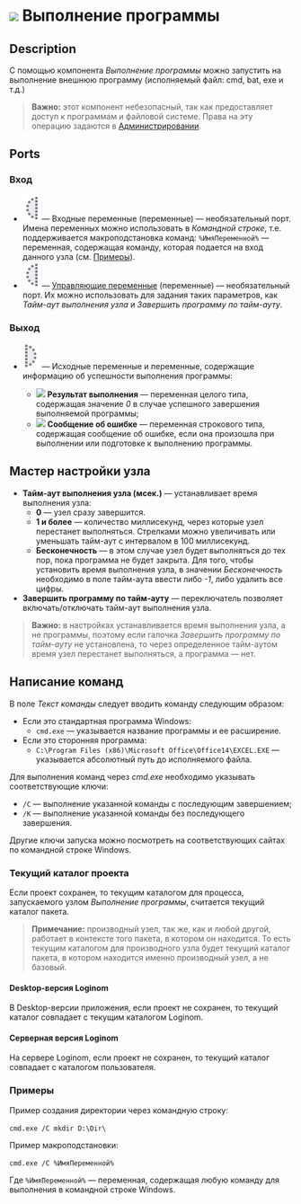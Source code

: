 # ![ ](../../images/icons/components/execcmd_default.svg) Выполнение программы

## Description

С помощью компонента *Выполнение программы* можно запустить на выполнение внешнюю программу (исполняемый файл: cmd, bat, exe и т.д.)

> **Важно:** этот компонент небезопасный, так как предоставляет доступ к программам и файловой системе. Права на эту операцию задаются в [Администрировании](../../admin/parameters.md).

## Ports

### Вход

* ![ ](../../images/icons/app/node/ports/inputs-optional/variable_inactive.svg) — Входные переменные (переменные) — необязательный порт. Имена переменных можно использовать в *Командной строке*, т.е. поддерживается макроподстановка команд: ```%ИмяПеременной%``` — переменная, содержащая команду, которая подается на вход данного узла (см. [Примеры](#primery)).
* ![ ](../../images/icons/app/node/ports/inputs-optional/variable_inactive.svg) — [Управляющие переменные](../../scenario/variables/control-variables.md) (переменные) — необязательный порт. Их можно использовать для задания таких параметров, как *Тайм-аут выполнения узла* и *Завершить программу по тайм-ауту*.

### Выход

* ![ ](../../images/icons/app/node/ports/outputs-optional/variable_inactive.svg) — Исходные переменные и переменные, содержащие информацию об успешности выполнения программы:

   * ![ ](../../images/icons/data-types/integer_default.svg) **Результат выполнения** — переменная целого типа, содержащая значение *0* в случае успешного завершения выполняемой программы;
   * ![ ](../../images/icons/data-types/string_default.svg) **Сообщение об ошибке** — переменная строкового типа, содержащая сообщение об ошибке, если она произошла при выполнении или подготовке к выполнению программы.

## Мастер настройки узла

* **Тайм-аут выполнения узла (мсек.)** — устанавливает время выполнения узла:
   * **0** — узел сразу завершится.
   * **1 и более** — количество миллисекунд, через которые узел перестанет выполняться. Стрелками можно увеличивать или уменьшать тайм-аут с интервалом в 100 миллисекунд.
   * **Бесконечность** — в этом случае узел будет выполняться до тех пор, пока программа не будет закрыта. Для того, чтобы установить время выполнения узла, в значении *Бесконечность* необходимо в поле тайм-аута ввести либо *-1*, либо удалить все цифры.
* **Завершить программу по тайм-ауту** — переключатель позволяет включать/отключать тайм-аут выполнения узла.

> **Важно:** в настройках устанавливается время выполнения узла, а не программы, поэтому если галочка *Завершить программу по тайм-ауту* не установлена, то через определенное тайм-аутом время узел перестанет выполняться, а программа — нет.

## Написание команд

В поле *Текст команды* следует вводить команду следующим образом:

* Если это стандартная программа Windows:
   * ```cmd.exe``` — указывается название программы и ее расширение.
* Если это сторонняя программа:
   * ```C:\Program Files (x86)\Microsoft Office\Office14\EXCEL.EXE``` — указывается абсолютный путь до исполняемого файла.

Для выполнения команд через *cmd.exe* необходимо указывать соответствующие ключи:

* ```/C``` — выполнение указанной команды с последующим завершением;
* ```/K``` — выполнение указанной команды без последующего завершения.

Другие ключи запуска можно посмотреть на соответствующих сайтах по командной строке Windows.

### Текущий каталог проекта

Если проект сохранен, то текущим каталогом для процесса, запускаемого узлом *Выполнение программы*, считается текущий каталог пакета.

> **Примечание:** производный узел, так же, как и любой другой, работает в контексте того пакета, в котором он находится. То есть текущим каталогом для производного узла будет текущий каталог пакета, в котором находится именно производный узел, а не базовый.

#### Desktop-версия Loginom

В Desktop-версии приложения, если проект не сохранен, то текущий каталог совпадает с текущим каталогом Loginom.

#### Серверная версия Loginom

На сервере Loginom, если проект не сохранен, то текущий каталог совпадает с каталогом пользователя.

### Примеры

Пример создания директории через командную строку:

```cmd.exe /C mkdir D:\Dir\```

Пример макроподстановки:

```cmd.exe /C %ИмяПеременной%```

Где ```%ИмяПеременной%``` — переменная, содержащая любую команду для выполнения в командной строке Windows.
